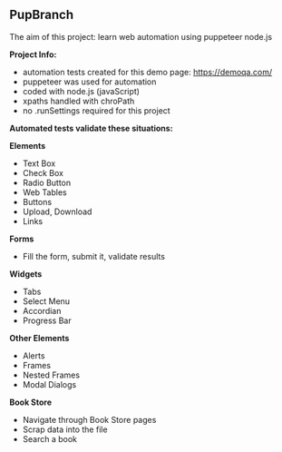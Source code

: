 ## PupBranch
The aim of this project: learn web automation using puppeteer node.js

**Project Info:**
- automation tests created for this demo page: https://demoqa.com/
- puppeteer was used for automation
- coded with node.js (javaScript)
- xpaths handled with chroPath
- no .runSettings required for this project

**Automated tests validate these situations:**

**Elements**
- Text Box
- Check Box
- Radio Button
- Web Tables
- Buttons
- Upload, Download
- Links
  
**Forms**
- Fill the form, submit it, validate results

**Widgets**
- Tabs
- Select Menu
- Accordian
- Progress Bar
  
**Other Elements**
- Alerts
- Frames
- Nested Frames
- Modal Dialogs

**Book Store**
- Navigate through Book Store pages
- Scrap data into the file
- Search a book
